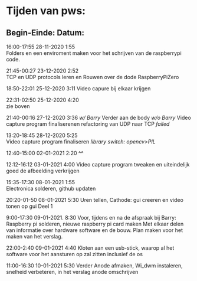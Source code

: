 # Tijden van pws:

## Begin-Einde: Datum:       	

16:00-17:55 28-11-2020 1:55	  
Folders en een enviroment maken voor het schrijven van de raspberrypi code.

21:45-00:27 23-12-2020 2:52 	  
TCP en UDP protocols leren en Rouwen over de dode RaspberryPiZero

18:50-22:01 25-12-2020 3:11
Video capure bij elkaar krijgen 

22:31-02:50 25-12-2020 4:20   
zie boven

21:40-00:16 27-12-2020 3:36
*w/ Barry* Verder aan de body 
*w/o Barry* Video capture program finaliserenen refactoring van UDP naar TCP *failed*

13:20-18:45 28-12-2020 5:25	  
Video capture program finaliseren *library switch: opencv>PIL*

12:40-15:00 02-01-2021 2:20
**^^**

12:12-16:12 03-01-2021 4:00
Video capture program tweaken en uiteindelijk goed de afbeelding verkrijgen

15:35-17:30 08-01-2021 1:55  
Electronica solderen, github updaten

20:20-01-50 08-01-2021 5:30
Uren tellen, 
Cathode: gui creeren en video tonen op gui Deel 1
 
9:00-17:30 09-01-2021. 8:30
Voor, tijdens en na de afspraak bij Barry:
Raspberry pi solderen, nieuwe raspberry pi card maken 
Met elkaar delen van informatie over hardware software en de bouw.
Plan maken voor het maken van het verslag.

22:00-2:40 09-01-2021  4:40
Kloten aan een usb-stick, waarop al het software voor het aansturen op zal zitten inclusief de os

11:00-16:30 10-01-2021 5:30
Verder Anode afmaken, Wi_dwm instaleren, snelheid verbeteren, in het verslag anode omschrijven
